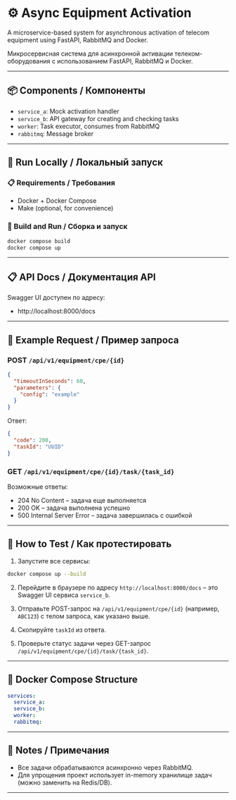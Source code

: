 
# ⚙️ Async Equipment Activation

A microservice-based system for asynchronous activation of telecom equipment using FastAPI, RabbitMQ and Docker.

Микросервисная система для асинхронной активации телеком-оборудования с использованием FastAPI, RabbitMQ и Docker.

---

## 📦 Components / Компоненты

- `service_a`: Mock activation handler
- `service_b`: API gateway for creating and checking tasks
- `worker`: Task executor, consumes from RabbitMQ
- `rabbitmq`: Message broker

---

## 🚀 Run Locally / Локальный запуск

### 📋 Requirements / Требования

- Docker + Docker Compose
- Make (optional, for convenience)

### 🔧 Build and Run / Сборка и запуск

```bash
docker compose build
docker compose up
```

---

## 📋 API Docs / Документация API

Swagger UI доступен по адресу:

- http://localhost:8000/docs

---

## 📡 Example Request / Пример запроса

### POST `/api/v1/equipment/cpe/{id}`

```json
{
  "timeoutInSeconds": 60,
  "parameters": {
    "config": "example"
  }
}
```

Ответ:
```json
{
  "code": 200,
  "taskId": "UUID"
}
```

### GET `/api/v1/equipment/cpe/{id}/task/{task_id}`

Возможные ответы:

- 204 No Content – задача еще выполняется
- 200 OK – задача выполнена успешно
- 500 Internal Server Error – задача завершилась с ошибкой

---

## 🧪 How to Test / Как протестировать

1. Запустите все сервисы:
```bash
docker compose up --build
```

2. Перейдите в браузере по адресу `http://localhost:8000/docs` – это Swagger UI сервиса `service_b`.

3. Отправьте POST-запрос на `/api/v1/equipment/cpe/{id}` (например, `ABC123`) с телом запроса, как указано выше.

4. Скопируйте `taskId` из ответа.

5. Проверьте статус задачи через GET-запрос `/api/v1/equipment/cpe/{id}/task/{task_id}`.

---

## 🐳 Docker Compose Structure

```yaml
services:
  service_a:
  service_b:
  worker:
  rabbitmq:
```

---

## 💬 Notes / Примечания

- Все задачи обрабатываются асинхронно через RabbitMQ.
- Для упрощения проект использует in-memory хранилище задач (можно заменить на Redis/DB).

---
